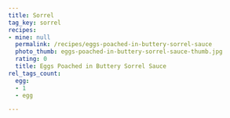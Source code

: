 ```yaml
---
title: Sorrel
tag_key: sorrel
recipes:
- mine: null
  permalink: /recipes/eggs-poached-in-buttery-sorrel-sauce
  photo_thumb: eggs-poached-in-buttery-sorrel-sauce-thumb.jpg
  rating: 0
  title: Eggs Poached in Buttery Sorrel Sauce
rel_tags_count:
  egg:
  - 1
  - egg

---
```

